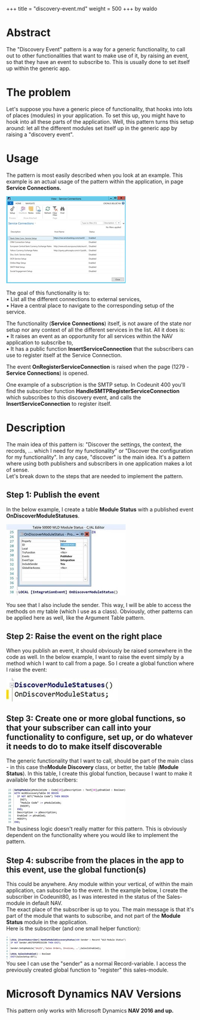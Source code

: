 +++
title = "discovery-event.md"
weight = 500
+++
by waldo

# Abstract

The "Discovery Event" pattern is a way for a generic functionality, to call out to other functionalities that want to make use of it, by raising an event, so that they have an event to subscribe to. This is usually done to set itself up within the generic app.

# The problem

Let's suppose you have a generic piece of functionality, that hooks into lots of places (modules) in your application. To set this up, you might have to hook into all these parts of the application. Well, this pattern turns this setup around: let all the different modules set itself up in the generic app by raising a "discovery event". 

# Usage

The pattern is most easily described when you look at an example. This example is an actual usage of the pattern within the application, in page **Service Connections.**

[![ ][image0]][anchor0]

The goal of this functionality is to:  
• List all the different connections to external services,  
• Have a central place to navigate to the corresponding setup of the service.  
  
The functionality (**Service Connections**) itself, is not aware of the state nor setup nor any context of all the different services in the list. All it does is:  
• It raises an event as an opportunity for all services within the NAV application to subscribe to,  
• It has a public function **InsertServiceConnection** that the subscribers can use to register itself at the Service Connection.  
  
The event **OnRegisterServiceConnection** is raised when the page (1279 - **Service Connections**) is opened.  
  
One example of a subscription is the SMTP setup. In Codeunit 400 you'll find the subscriber function **HandleSMTPRegisterServiceConnection** which subscribes to this discovery event, and calls the **InsertServiceConnection** to register itself.

# Description

The main idea of this pattern is: "Discover the settings, the context, the records, ... which I need for my functionality" or "Discover the configuration for my functionality". In any case, "discover" is the main idea. It's a pattern where using both publishers and subscribers in one application makes a lot of sense.  
Let's break down to the steps that are needed to implement the pattern.

## Step 1: Publish the event

In the below example, I create a table **Module Status** with a published event **OnDiscoverModuleStatuses**.

[![ ][image1]][anchor1]

You see that I also include the sender. This way, I will be able to access the methods on my table (which I use as a class). Obviously, other patterns can be applied here as well, like the Argument Table pattern.

## Step 2: Raise the event on the right place

When you publish an event, it should obviously be raised somewhere in the code as well. In the below example, I want to raise the event simply by a method which I want to call from a page. So I create a global function where I raise the event:

[![ ][image2]][anchor2]

## Step 3: Create one or more global functions, so that your subscriber can call into your functionality to configure, set up, or do whatever it needs to do to make itself discoverable

The generic functionality that I want to call, should be part of the main class - in this case the**Module Discovery** class, or better, the table (**Module Status**). In this table, I create this global function, because I want to make it available for the subscribers:

[![ ][image3]][anchor3]   
The business logic doesn't really matter for this pattern. This is obviously dependent on the functionality where you would like to implement the pattern.

## Step 4: subscribe from the places in the app to this event, use the global function(s)

This could be anywhere. Any module within your vertical, of within the main application, can subscribe to the event. In the example below, I create the subscriber in Codeunit80, as I was interested in the status of the Sales-module in default NAV.  
The exact place of the subscriber is up to you. The main message is that it's part of the module that wants to subscribe, and not part of the **Module Status** module in the application.  
Here is the subscriber (and one small helper function):

[![ ][image4]][anchor4]  
You see I can use the "sender" as a normal Record-variable. I access the previously created global function to "register" this sales-module.

# Microsoft Dynamics NAV Versions

This pattern only works with Microsoft Dynamics **NAV 2016 and up.**



[anchor0]: ServiceConnections.jpg
[anchor1]: Pic2.jpg
[anchor2]: Pic2b.jpg
[anchor3]: Pic3.jpg
[anchor4]: Pic4.jpg


[image0]: ServiceConnections.jpg
[image1]: Pic2.jpg
[image2]: Pic2b.jpg
[image3]: Pic3.jpg
[image4]: Pic4.jpg
